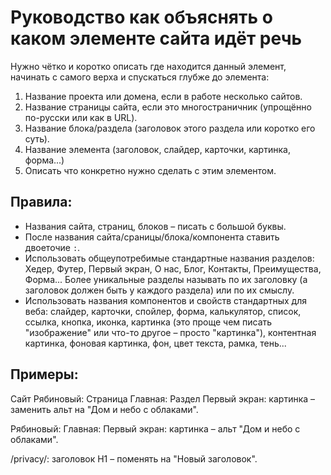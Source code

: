 # Руководство как объяснять о каком элементе сайта идёт речь

Нужно чётко и коротко описать где находится данный элемент, начинать с самого верха и спускаться глубже до элемента:

1. Название проекта или домена, если в работе несколько сайтов.
2. Название страницы сайта, если это многостраничник (упрощённо по-русски или как в URL).
3. Название блока/раздела (заголовок этого раздела или коротко его суть).
4. Название элемента (заголовок, слайдер, карточки, картинка, форма...)
5. Описать что конкретно нужно сделать с этим элементом.


## Правила:

- Названия сайта, страниц, блоков – писать с большой буквы.
- После названия сайта/сраницы/блока/компонента ставить двоеточие `:`.
- Использовать общеупотребимые стандартные названия разделов: Хедер, Футер, Первый экран, О нас, Блог, Контакты, Преимущества, Форма... Более уникальные разделы называть по их заголовку (а заголовок должен быть у каждого раздела) или по их смыслу.
- Использовать названия компонентов и свойств стандартных для веба: слайдер, карточки, спойлер, форма, калькулятор, список, ссылка, кнопка, иконка, картинка (это проще чем писать "изображение" или что-то другое – просто "картинка"), контентная картинка, фоновая картинка, фон, цвет текста, рамка, тень...


## Примеры:

Сайт Рябиновый: Страница Главная: Раздел Первый экран: картинка – заменить альт на "Дом и небо с облаками".

Рябиновый: Главная: Первый экран: картинка – альт "Дом и небо с облаками".

/privacy/: заголовок Н1 – поменять на "Новый заголовок".
